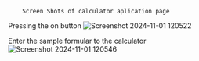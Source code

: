         Screen Shots of calculator aplication page

Pressing the on button
![Screenshot 2024-11-01 120522](https://github.com/user-attachments/assets/c0fc17e7-305c-4b41-abe5-3eae13120369)

Enter the sample formular to the calculator
![Screenshot 2024-11-01 120546](https://github.com/user-attachments/assets/70642e77-9886-4beb-ad22-373cea935d69)
